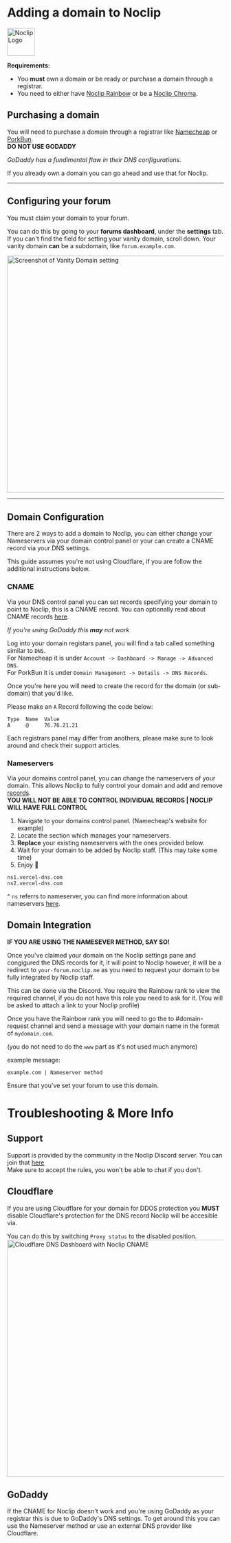 # Adding a domain to Noclip
<img src='https://i.imgur.com/UtQ8Vd2.png' alt='Noclip Logo' width=64px>

**Requirements:**
- You **must** own a domain or be ready or purchase a domain through a registrar.
- You need to either have [Noclip Rainbow](https://noclip.me/upgrade) or be a [Noclip Chroma](https://noclip.me/chroma).

## Purchasing a domain

You will need to purchase a domain through a registrar like [Namecheap](https://namecheap.pxf.io/noclip/) or [PorkBun](https://porkbun.com/).
<br>
**DO NOT USE GODADDY**

*GoDaddy has a fundimental flaw in their DNS configurations.*

If you already own a domain you can go ahead and use that for Noclip.

---

## Configuring your forum

You must claim your domain to your forum.

You can do this by going to your **forums dashboard**, under the **settings** tab.
If you can't  find the field for setting your vanity domain, scroll down.
Your vanity domain **can** be a subdomain, like `forum.example.com`.

<img src='https://i.imgur.com/jD9lJDp.png' alt='Screenshot of Vanity Domain setting' width=550px>

---

## Domain Configuration

There are 2 ways to add a domain to Noclip, you can either change your Nameservers via your domain control panel or your can create a CNAME record via your DNS settings.

This guide assumes you're not using Cloudflare, if you are follow the additional instructions below.

### CNAME

Via your DNS control panel you can set records specifying your domain to point to Noclip, this is a CNAME record. You can optionally read about CNAME records [here](https://www.cloudflare.com/en-gb/learning/dns/dns-records/dns-cname-record/).

*If you're using GoDaddy this **may** not work*

Log into your domain registars panel, you will find a tab called something similar to `DNS`.
<br>
For Namecheap it is under `Account -> Dashboard -> Manage -> Advanced DNS`.
<br>
For PorkBun it is under `Domain Management -> Details -> DNS Records`.

Once you're here you will need to create the record for the domain (or sub-domain) that you'd like.

Please make an `A` Record following the code below:
```
Type  Name  Value
A     @     76.76.21.21
```

Each registrars panel may differ from anothers, please make sure to look around and check their support articles. 

### Nameservers

Via your domains control panel, you can change the nameservers of your domain.
This allows Noclip to fully control your domain and add and remove [records](https://www.cloudflare.com/learning/dns/dns-records/).
<br/>
**YOU WILL NOT BE ABLE TO CONTROL INDIVIDUAL RECORDS | NOCLIP WILL HAVE FULL CONTROL**

1. Navigate to your domains control panel. (Namecheap's website for example)
2. Locate the section which manages your nameservers.
3. **Replace** your existing nameservers with the ones provided below.
4. Wait for your domain to be added by Noclip staff. (This may take some time)
5. Enjoy 🙂

```
ns1.vercel-dns.com
ns2.vercel-dns.com
```
^ `ns` referrs to nameserver, you can find more information about nameservers [here](https://www.cloudflare.com/en-gb/learning/dns/dns-records/dns-ns-record/).

## Domain Integration

**IF YOU ARE USING THE NAMESEVER METHOD, SAY SO!**

Once you've claimed your domain on the Noclip settings pane and congigured the DNS records for it, it will point to Noclip however, it will be a redirect to `your-forum.noclip.me` as you need to request your domain to be fully integrated by Noclip staff.

This can be done via the Discord.
You require the Rainbow rank to view the required channel, if you do not have this role you need to ask for it. (You will be asked to attach a link to your Noclip profile)

Once you have the Rainbow rank you will need to go the to #domain-request channel and send a message with your domain name in the format of `mydomain.com`.

(you do not need to do the `www` part as it's not used much anymore)

example message: 
```
example.com | Nameserver method
```

Ensure that you've set your forum to use this domain.

# Troubleshooting & More Info

## Support

Support is provided by the community in the Noclip Discord server. You can join that [here](https://physgun.com/discord)
<br>
Make sure to accept the rules, you won't be able to chat if you don't.

## Cloudflare

If you are using Cloudflare for your domain for DDOS protection you **MUST** disable Cloudflare's protection for the DNS record Noclip will be accesible via.

You can do this by switching `Proxy status` to the disabled position.
<img src='https://i.imgur.com/p037xSK.png' alt='Cloudflare DNS Dashboard with Noclip CNAME' width=550px>

## GoDaddy

If the CNAME for Noclip doesn't work and you're using GoDaddy as your registrar this is due to GoDaddy's DNS settings. To get around this you can use the Nameserver method or use an external DNS provider like Cloudflare.
